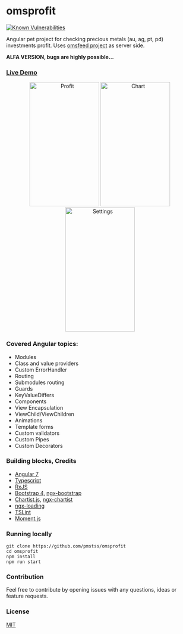 # omsprofit
[![Known Vulnerabilities](https://snyk.io/test/github/pmstss/omsprofit/badge.svg?targetFile=package.json)](https://snyk.io/test/github/pmstss/omsprofit?targetFile=package.json)

Angular pet project for checking precious metals (au, ag, pt, pd) investments profit.
Uses [omsfeed project](https://github.com/pmstss/omsfeed) as server side.

**ALFA VERSION, bugs are highly possible...**

### [Live Demo](https://omsprofit.herokuapp.com/)

<div align="center">
<img src="https://user-images.githubusercontent.com/12969334/50033345-34ad7780-0009-11e9-9259-3387b7884886.jpg" width="187" height="333" alt="Profit"/>    
<img src="https://user-images.githubusercontent.com/12969334/50033344-34ad7780-0009-11e9-9717-764531acce6c.jpg" width="187" height="333" alt="Chart"/>
<img src="https://user-images.githubusercontent.com/12969334/50033346-34ad7780-0009-11e9-8429-d71a01740372.jpg" width="187" height="333" alt="Settings"/>    
</div>    


### Covered Angular topics:
* Modules
* Class and value providers
* Custom ErrorHandler
* Routing
* Submodules routing
* Guards
* KeyValueDiffers
* Components
* View Encapsulation
* ViewChild/ViewChildren
* Animations
* Template forms
* Custom validators
* Custom Pipes
* Custom Decorators

### Building blocks, Credits

* [Angular 7](https://github.com/angular/angular)
* [Typescript](https://github.com/Microsoft/TypeScript)
* [RxJS](https://github.com/ReactiveX/rxjs)
* [Bootstrap 4](https://github.com/twbs/bootstrap), [ngx-bootstrap](https://github.com/valor-software/ngx-bootstrap)
* [Chartist.js](https://github.com/gionkunz/chartist-js), [ngx-chartist](https://github.com/affilnost/ngx-chartist)
* [ngx-loading](https://github.com/Zak-C/ngx-loading)
* [TSLint](https://github.com/palantir/tslint)
* [Moment.js](https://github.com/moment/moment)

### Running locally

    git clone https://github.com/pmstss/omsprofit
    cd omsprofit
    npm install
    npm run start

### Contribution
Feel free to contribute by opening issues with any questions, ideas or feature requests.

### License
  [MIT](LICENSE)

